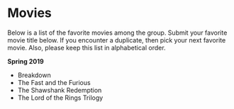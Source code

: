 # Movies

Below is a list of the favorite movies among the group.  Submit your favorite movie title below.  If you encounter a duplicate, then pick your next favorite movie.  Also, please keep this list in alphabetical order.

**Spring 2019**

* Breakdown
* The Fast and the Furious
* The Shawshank Redemption
* The Lord of the Rings Trilogy
